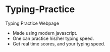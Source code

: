 # Typing-Practice
Typing Practice Webpage
* Made using modern javascript.
* One can practice his/her typing speed.
* Get real time scores, and your typing speed.
